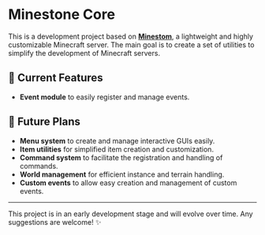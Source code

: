 # Minestone Core

This is a development project based on **[Minestom](https://minestom.net/)**, a lightweight and highly customizable Minecraft server. The main goal is to create a set of utilities to simplify the development of Minecraft servers.

## 🚀 Current Features
- **Event module** to easily register and manage events.

## 🔧 Future Plans
- **Menu system** to create and manage interactive GUIs easily.
- **Item utilities** for simplified item creation and customization.
- **Command system** to facilitate the registration and handling of commands.
- **World management** for efficient instance and terrain handling.
- **Custom events** to allow easy creation and management of custom events.

---

This project is in an early development stage and will evolve over time. Any suggestions are welcome! ✨
